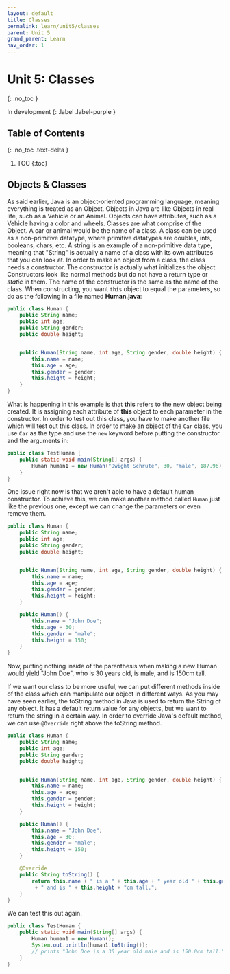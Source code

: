 ```yaml
---
layout: default
title: Classes
permalink: learn/unit5/classes
parent: Unit 5
grand_parent: Learn
nav_order: 1
---
```


<!-- prettier-ignore-start -->

# Unit 5: Classes

{: .no_toc }

In development {: .label .label-purple }

## Table of Contents

{: .no_toc .text-delta }

1. TOC
{:toc}

<!-- prettier-ignore-end -->

## Objects & Classes

As said earlier, Java is an object-oriented programming language, meaning
everything is treated as an Object. Objects in Java are like Objects in real
life, such as a Vehicle or an Animal. Objects can have attributes, such as a
Vehicle having a color and wheels. Classes are what comprise of the Object. A
car or animal would be the name of a class. A class can be used as a
non-primitive datatype, where primitive datatypes are doubles, ints, booleans,
chars, etc. A string is an example of a non-primitive data type, meaning that
"String" is actually a name of a class with its own attributes that you can look
at. In order to make an object from a class, the class needs a constructor. The
constructor is actually what initializes the object. Constructors look like
normal methods but do not have a return type or _static_ in them. The name of
the constructor is the same as the name of the class. When constructing, you
want `this` object to equal the parameters, so do as the following in a file
named **Human.java**:

```java
public class Human {
    public String name;
    public int age;
    public String gender;
    public double height;


    public Human(String name, int age, String gender, double height) {
        this.name = name;
        this.age = age;
        this.gender = gender;
        this.height = height;
    }
}
```

What is happening in this example is that **this** refers to the new object
being created. It is assigning each attribute of **this** object to each
parameter in the constructor. In order to test out this class, you have to make
another file which will test out this class. In order to make an object of the
`Car` class, you use `Car` as the type and use the `new` keyword before putting
the constructor and the arguments in:

```java
public class TestHuman {
    public static void main(String[] args) {
        Human human1 = new Human("Dwight Schrute", 30, "male", 187.96);
    }
}
```

One issue right now is that we aren't able to have a default human constructor.
To achieve this, we can make another method called `Human` just like the
previous one, except we can change the parameters or even remove them.

```java
public class Human {
    public String name;
    public int age;
    public String gender;
    public double height;


    public Human(String name, int age, String gender, double height) {
        this.name = name;
        this.age = age;
        this.gender = gender;
        this.height = height;
    }

    public Human() {
        this.name = "John Doe";
        this.age = 30;
        this.gender = "male";
        this.height = 150;
    }
}
```

Now, putting nothing inside of the parenthesis when making a new Human would
yield "John Doe", who is 30 years old, is male, and is 150cm tall.

If we want our class to be more useful, we can put different methods inside of
the class which can manipulate our object in different ways. As you may have
seen earlier, the toString method in Java is used to return the String of any
object. It has a default return value for any objects, but we want to return the
string in a certain way. In order to override Java's default method, we can use
`@Override` right above the toString method.

```java
public class Human {
    public String name;
    public int age;
    public String gender;
    public double height;


    public Human(String name, int age, String gender, double height) {
        this.name = name;
        this.age = age;
        this.gender = gender;
        this.height = height;
    }

    public Human() {
        this.name = "John Doe";
        this.age = 30;
        this.gender = "male";
        this.height = 150;
    }

    @Override
    public String toString() {
        return this.name + " is a " + this.age + " year old " + this.gender
         + " and is " + this.height + "cm tall.";
    }
}
```

We can test this out again.

```java
public class TestHuman {
    public static void main(String[] args) {
        Human human1 = new Human();
        System.out.println(human1.toString());
        // prints "John Doe is a 30 year old male and is 150.0cm tall."
    }
}
```

